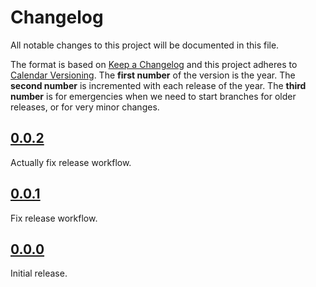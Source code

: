 <!--
Do *NOT* add changelog entries here!

This changelog is managed by towncrier and is compiled at release time.

See https://github.com/python-attrs/attrs/blob/main/.github/CONTRIBUTING.md#changelog for details.
-->

# Changelog

All notable changes to this project will be documented in this file.

The format is based on [Keep a Changelog](https://keepachangelog.com/en/1.1.0/) and this project adheres to [Calendar Versioning](https://calver.org/). The **first number** of the version is the year. The **second number** is incremented with each release of the year. The **third number** is for emergencies when we need to start branches for older releases, or for very minor changes.

<!-- towncrier release notes start -->

## [0.0.2](https://github.com/blakeNaccarato/gjob/tree/0.0.2)

Actually fix release workflow.

## [0.0.1](https://github.com/blakeNaccarato/gjob/tree/0.0.1)

Fix release workflow.

## [0.0.0](https://github.com/blakeNaccarato/gjob/tree/0.0.0)

Initial release.
